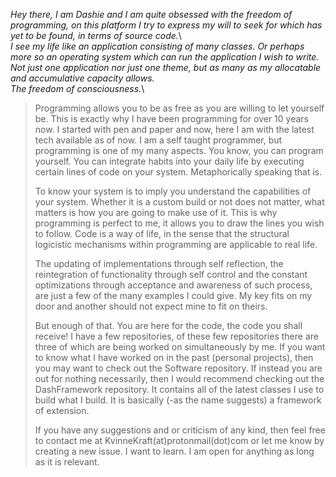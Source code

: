 *Hey there, I am Dashie and I am quite obsessed with the freedom of programming, on this platform I try to express my will to seek for which has yet to be found, in terms of source code.*\  
*I see my life like an application consisting of many classes.  Or perhaps more so an operating system which can run the application I wish to write.  Not just one application nor just one theme, but as many as my allocatable and accumulative capacity allows.*\
*The freedom of consciousness.*\
> 
> Programming allows you to be as free as you are willing to let yourself be.  This is exactly why I have been programming for over 10 years now.  I started with pen and paper and now, here I am with the latest tech available as of now.  I am a self taught programmer, but programming is one of my many aspects.  You know, you can program yourself.  You can integrate habits into your daily life by executing certain lines of code on your system.  Metaphorically speaking that is.
> 
> To know your system is to imply you understand the capabilities of your system.  Whether it is a custom build or not does not matter, what matters is how you are going to make use of it.  This is why programming is perfect to me, it allows you to draw the lines you wish to follow.  Code is a way of life, in the sense that the structural logicistic mechanisms within programming are applicable to real life.
> 
> The updating of implementations through self reflection, the reintegration of functionality through self control and the constant optimizations through acceptance and awareness of such process, are just a few of the many examples I could give.  My key fits on my door and another should not expect mine to fit on theirs.
> 
> But enough of that.  You are here for the code, the code you shall receive!  I have a few repositories, of these few repositories there are three of which are being worked on simultaneously by me.  If you want to know what I have worked on in the past (personal projects), then you may want to check out the Software repository.  If instead you are out for nothing necessarily, then I would recommend checking out the DashFramework repository.  It contains all of the latest classes I use to build what I build.  It is basically (-as the name suggests) a framework of extension.
>
> If you have any suggestions and or criticism of any kind, then feel free to contact me at KvinneKraft(at)protonmail(dot)com or let me know by creating a new issue.  I want to learn.  I am open for anything as long as it is relevant.
